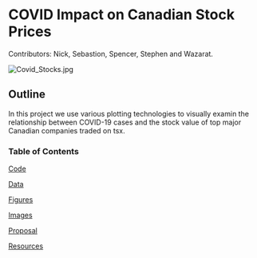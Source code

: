 # COVID Impact on Canadian Stock Prices
Contributors: Nick, Sebastion, Spencer, Stephen and Wazarat.

![Covid_Stocks.jpg](https://github.com/The-Origianl-Spencer/Fintech_Project_1/tree/main/04-Images/Covid_Stocks.jpg)


## Outline
In this project we use various plotting technologies to visually examin the relationship between COVID-19 cases and the stock value of top major Canadian companies traded on tsx.

### Table of Contents

[Code](https://github.com/The-Origianl-Spencer/FinTech_Project_1/tree/main/01-Code)

[Data](https://github.com/The-Origianl-Spencer/Fintech_Project_1/tree/main/02-Data)

[Figures](https://github.com/The-Origianl-Spencer/Fintech_Project_1/tree/main/03-Figures)

[Images](https://github.com/The-Origianl-Spencer/Fintech_Project_1/tree/main/04-Images)

[Proposal](https://github.com/The-Origianl-Spencer/Fintech_Project_1/tree/main/05-Proposal)

[Resources](https://github.com/The-Origianl-Spencer/Fintech_Project_1/tree/main/06-Resources)